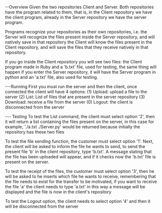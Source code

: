 --Overview
Given the two repositories Client and Server.
Both repositories have the program related to them, that is, in the Client repository we have the client program,
already in the Server repository we have the server program.

Programs recognize your repositories as their own repositories, i.e.
the Server will recognize the files present inside the Server repository, and will natively save in that repository
the Client will know the files present in the Client repository, and will save the files that they receive natively in that repository.

If you go inside the Client repository you will see two files: the Client program made in Ruby and a 'b.txt' file, used for testing,
the same thing will happen if you enter the Server repository, it will have the Server program in python and an 'a.txt' file, also used for testing.

---Running
First you must run the server and then the client, once connected the client will have 4 options:
    (1) Upload: upload a file to the server
    (2) List: List of files that are present in the server repository
    (3) Download: receive a file from the server
    (0) Logout: the client is disconnected from the server

--- Testing
To test the List command, the client must select option '2', then it will return a list containing
the files present on the server, in this case for example, './a.txt ./Server.py' would be returned because initially
the repository has these two files

To test the file sending function, the customer must select option '1'.
Next, the client will be asked to inform the file he wants to send, to send the present file 'b'
in the client repository, type 'b.txt'.
A message stating that the file has been uploaded will appear, and if it checks now the 'b.txt' file is present on the server.

To test the receipt of the files, the customer must select option '3', then he will be asked to
he inserts which file he wants to receive, remembering that the file needs to exist for the transfer to be motivated,
if you want to receive the file 'a' the client needs to type 'a.txt' in this way a message will be displayed and the file is now in the client's repository

To test the Logout option, the client needs to select option '4' and then it will be disconnected from the server
